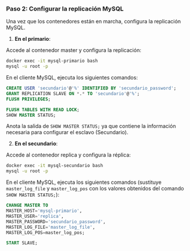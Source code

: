 ### Paso 2: Configurar la replicación MySQL

Una vez que los contenedores están en marcha, configura la replicación MySQL.

1. **En el primario**:

Accede al contenedor master y configura la replicación:
```sh
docker exec -it mysql-primario bash
mysql -u root -p
```

En el cliente MySQL, ejecuta los siguientes comandos:
```sql
CREATE USER 'secundario'@'%' IDENTIFIED BY 'secundario_password';
GRANT REPLICATION SLAVE ON *.* TO 'secundario'@'%';
FLUSH PRIVILEGES;

FLUSH TABLES WITH READ LOCK;
SHOW MASTER STATUS;
```

Anota la salida de `SHOW MASTER STATUS;` ya que contiene la información necesaria para configurar el esclavo (Secundario).

2. **En el secundario**:

Accede al contenedor replica y configura la réplica:
```sh
docker exec -it mysql-secundario bash
mysql -u root -p
```

En el cliente MySQL, ejecuta los siguientes comandos (sustituye `master_log_file` y `master_log_pos` con los valores obtenidos del comando `SHOW MASTER STATUS;`):
```sql
CHANGE MASTER TO
MASTER_HOST='mysql-primario',
MASTER_USER='replica',
MASTER_PASSWORD='secundario_password',
MASTER_LOG_FILE='master_log_file',
MASTER_LOG_POS=master_log_pos;

START SLAVE;
```

